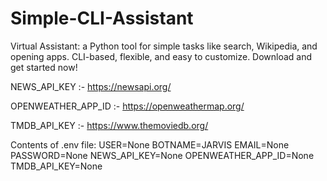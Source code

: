 # Simple-CLI-Assistant
Virtual Assistant: a Python tool for simple tasks like search, Wikipedia, and opening apps. CLI-based, flexible, and easy to customize. Download and get started now!

NEWS_API_KEY :- https://newsapi.org/

OPENWEATHER_APP_ID :- https://openweathermap.org/

TMDB_API_KEY :- https://www.themoviedb.org/

Contents of .env file:
USER=None
BOTNAME=JARVIS
EMAIL=None
PASSWORD=None
NEWS_API_KEY=None
OPENWEATHER_APP_ID=None
TMDB_API_KEY=None
